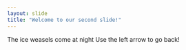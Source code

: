 ```yaml
---
layout: slide
title: "Welcome to our second slide!"
---
```

The ice weasels come at night
Use the left arrow to go back!
